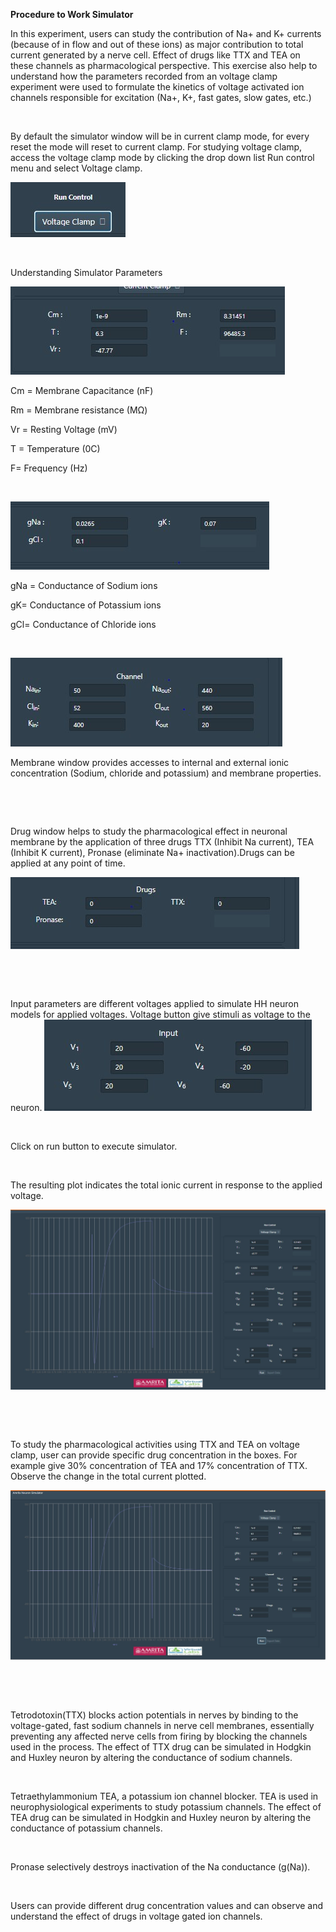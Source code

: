 **Procedure to Work Simulator**
 

In this experiment, users can  study the contribution of Na+ and K+ currents (because of in flow and out of these ions) as major contribution to total current  generated by a nerve cell. Effect of drugs like TTX and TEA on these channels as pharmacological perspective. This exercise also help to understand how the parameters recorded from an voltage clamp experiment were used to formulate the kinetics of voltage activated ion channels responsible for excitation (Na+, K+, fast gates, slow gates, etc.)

&nbsp;

By default the simulator window will be in current clamp mode, for every reset the mode will reset to current clamp. For studying voltage clamp, access the voltage clamp mode by clicking the drop down list Run control menu and select Voltage clamp. 

<img src="images/1.jpg" title="" />

&nbsp;

Understanding Simulator Parameters

<img src="images/2.jpg" title="" />

Cm  = Membrane Capacitance (nF)

Rm  = Membrane resistance (MΩ)

Vr  = Resting Voltage (mV)

T = Temperature (0C)	

F= Frequency (Hz)

&nbsp;

<img src="images/3.jpg" title="" />

gNa = Conductance of Sodium ions

gK= Conductance of Potassium ions

gCl= Conductance of Chloride ions

&nbsp;

<img src="images/4.jpg" title="" />

Membrane window provides accesses to internal and external ionic concentration (Sodium, chloride and potassium) and membrane properties.

&nbsp;

&nbsp;

Drug window helps to study the pharmacological effect in neuronal membrane by the application of three drugs TTX (Inhibit Na current), TEA (Inhibit K current), Pronase (eliminate Na+ inactivation).Drugs can be applied at any point of time. 

<img src="images/5.jpg" title="" />

&nbsp;

&nbsp;

Input parameters are different voltages applied to simulate HH neuron models for applied voltages. Voltage button give stimuli as voltage to the neuron.
<img src="images/6.jpg" title="" />

&nbsp;
&nbsp;

Click on run button to execute simulator. 

&nbsp;

The resulting plot indicates the total ionic current in response to the applied voltage. 

<img src="images/7.jpg" title="" />

&nbsp;

&nbsp;

To study the pharmacological activities using TTX and TEA on voltage clamp, user can provide specific drug concentration in the boxes. For example give 30% concentration of TEA and 17% concentration of TTX. Observe the change in the total current plotted. 

<img src="images/8.jpg" title="" />

&nbsp;

&nbsp;


Tetrodotoxin(TTX) blocks action potentials in nerves by binding to the voltage-gated, fast sodium channels in nerve cell membranes, essentially preventing any affected nerve cells from firing by blocking the channels used in the process. The effect of TTX drug can be simulated in Hodgkin and Huxley neuron by altering the conductance of sodium channels.

&nbsp;

Tetraethylammonium TEA, a potassium ion channel blocker. TEA is used in neurophysiological experiments to study potassium channels. The effect of TEA drug can be simulated in Hodgkin and Huxley neuron by altering the conductance of potassium channels.

&nbsp;

Pronase selectively destroys inactivation of the Na conductance (g(Na)).

&nbsp;

Users can provide different drug concentration values and can observe and understand the effect of drugs in voltage gated ion channels.



